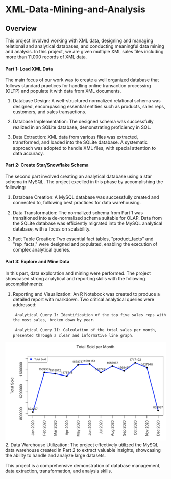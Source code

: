 # XML-Data-Mining-and-Analysis
## Overview
This project involved working with XML data, designing and managing relational and analytical databases, and conducting meaningful data mining and analysis. 
In this project, we are given multiple XML sales files including more than 11,000 records of XML data.

#### Part 1: Load XML Data

The main focus of our work was to create a well organized database that follows standard practices for handling online transaction processing (OLTP) and populate it with data from XML documents. 

1. Database Design: A well-structured normalized relational schema was designed, encompassing essential entities such as products, sales reps, customers, and sales transactions.

2. Database Implementation: The designed schema was successfully realized in an SQLite database, demonstrating proficiency in SQL.

3. Data Extraction: XML data from various files was extracted, transformed, and loaded into the SQLite database. A systematic approach was adopted to handle XML files, with special attention to data accuracy.



#### Part 2: Create Star/Snowflake Schema
The second part involved creating an analytical database using a star schema in MySQL. The project excelled in this phase by accomplishing the following:

1. Database Creation: A MySQL database was successfully created and connected to, following best practices for data warehousing.

2. Data Transformation: The normalized schema from Part 1 was transitioned into a de-normalized schema suitable for OLAP. Data from the SQLite database was efficiently migrated into the MySQL analytical database, with a focus on scalability.

3. Fact Table Creation: Two essential fact tables, "product_facts" and "rep_facts," were designed and populated, enabling the execution of complex analytical queries.

#### Part 3: Explore and Mine Data
In this part, data exploration and mining were performed. The project showcased strong analytical and reporting skills with the following accomplishments:

1. Reporting and Visualization: An R Notebook was created to produce a detailed report with markdown. Two critical analytical queries were addressed: 

        Analytical Query I: Identification of the top five sales reps with the most sales, broken down by year.
    
        Analytical Query II: Calculation of the total sales per month, presented through a clear and informative line graph.
![alt text](./reportExample.png)
2. Data Warehouse Utilization: The project effectively utilized the MySQL data warehouse created in Part 2 to extract valuable insights, showcasing the ability to handle and analyze large datasets.



This project is a comprehensive demonstration of database management, data extraction, transformation, and analysis skills.



